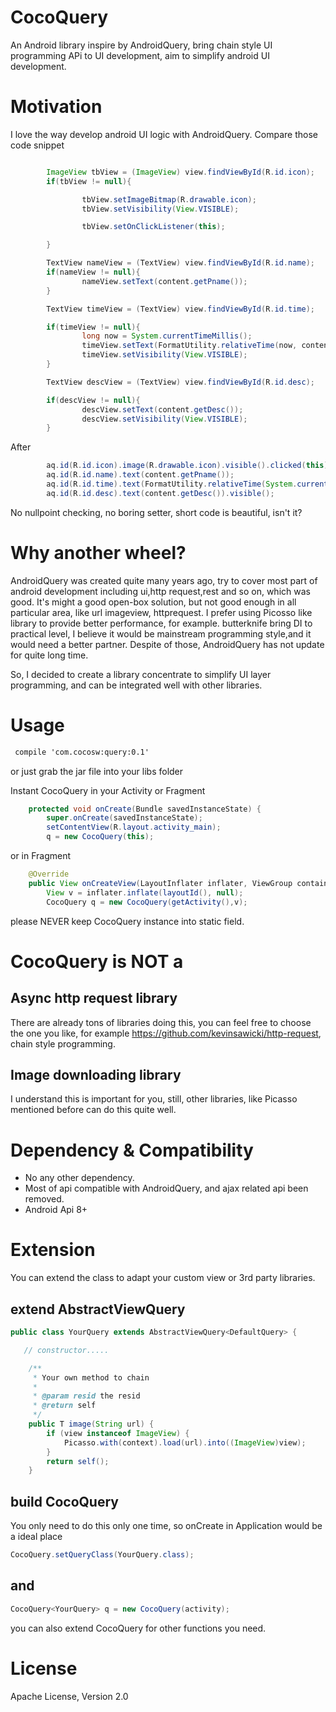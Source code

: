 CocoQuery
=========

An Android library inspire by AndroidQuery, bring chain style UI programming APi to UI development, aim to simplify android UI development.

Motivation
=========
I love the way develop android UI logic with AndroidQuery. Compare those code snippet

``` java

        ImageView tbView = (ImageView) view.findViewById(R.id.icon);
        if(tbView != null){

                tbView.setImageBitmap(R.drawable.icon);
                tbView.setVisibility(View.VISIBLE);

                tbView.setOnClickListener(this);

        }

        TextView nameView = (TextView) view.findViewById(R.id.name);
        if(nameView != null){
                nameView.setText(content.getPname());
        }

        TextView timeView = (TextView) view.findViewById(R.id.time);

        if(timeView != null){
                long now = System.currentTimeMillis();
                timeView.setText(FormatUtility.relativeTime(now, content.getCreate()));
                timeView.setVisibility(View.VISIBLE);
        }

        TextView descView = (TextView) view.findViewById(R.id.desc);

        if(descView != null){
                descView.setText(content.getDesc());
                descView.setVisibility(View.VISIBLE);
        }
 ```

 After

 ``` java
         aq.id(R.id.icon).image(R.drawable.icon).visible().clicked(this);
         aq.id(R.id.name).text(content.getPname());
         aq.id(R.id.time).text(FormatUtility.relativeTime(System.currentTimeMillis(), content.getCreate())).visible();
         aq.id(R.id.desc).text(content.getDesc()).visible();
 ```

 No nullpoint checking, no boring setter, short code is beautiful, isn't it?


 Why another wheel?
=========

 AndroidQuery was created quite many years ago, try to cover most part of android development including ui,http request,rest and so on, which was good.
 It's might a good open-box solution, but not good enough in all particular area, like url imageview, httprequest. I prefer using Picosso like library to provide better performance, for example.
butterknife bring DI to practical level, I believe it would be mainstream programming style,and it would need a better partner.
 Despite of those, AndroidQuery has not update for quite long time.

 So, I decided to create a library concentrate to simplify UI layer programming, and can be integrated well with other libraries.


 Usage
========

```xml
 compile 'com.cocosw:query:0.1'
```
or just grab the jar file into your libs folder

Instant CocoQuery in your Activity or Fragment

``` java
    protected void onCreate(Bundle savedInstanceState) {
        super.onCreate(savedInstanceState);
        setContentView(R.layout.activity_main);
        q = new CocoQuery(this);
```
or in Fragment
``` java
    @Override
    public View onCreateView(LayoutInflater inflater, ViewGroup container, Bundle savedInstanceState) {
        View v = inflater.inflate(layoutId(), null);
        CocoQuery q = new CocoQuery(getActivity(),v);
```

please NEVER keep CocoQuery instance into static field.

 CocoQuery is NOT a
=========
 Async http request library
---------
 There are already tons of libraries doing this, you can feel free to choose the one you like, for example https://github.com/kevinsawicki/http-request, chain style programming.
 
 Image downloading library
---------
 I understand this is important for you, still, other libraries, like Picasso mentioned before can do this quite well.
 
 Dependency & Compatibility
=========
 - No any other dependency.
 - Most of api compatible with AndroidQuery, and ajax related api been removed.
 - Android Api 8+
 
 Extension
=========
 You can extend the class to adapt your custom view or 3rd party libraries.

extend AbstractViewQuery
---------
``` java
public class YourQuery extends AbstractViewQuery<DefaultQuery> {

   // constructor.....

    /**
     * Your own method to chain
     *
     * @param resid the resid
     * @return self
     */
    public T image(String url) {
        if (view instanceof ImageView) {
            Picasso.with(context).load(url).into((ImageView)view);
        }
        return self();
    }
 ```

build CocoQuery
---------
You only need to do this only one time, so onCreate in Application would be a ideal place

``` java
CocoQuery.setQueryClass(YourQuery.class);
```

and
---------
``` java
CocoQuery<YourQuery> q = new CocoQuery(activity);
```

you can also extend CocoQuery for other functions you need.


License
==========
Apache License, Version 2.0


